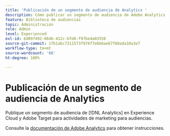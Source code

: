 ```yaml
---
title: 'Publicación de un segmento de audiencia de Analytics '
description: Cómo publicar un segmento de audiencia de Adobe Analytics en Experience Cloud y Adobe Target para actividades de marketing para audiencias.
feature: Biblioteca de audiencias
topic: Administración
role: Admin
level: Experienced
exl-id: 6d097492-864b-412c-bfd6-f97be4a03558
source-git-commit: 1fb1abc7311573f976f7e6b6ae67f60ada10a3e7
workflow-type: tm+mt
source-wordcount: '66'
ht-degree: 100%

---
```


# Publicación de un segmento de audiencia de Analytics

Publique un segmento de audiencia de [!DNL Analytics] en Experience Cloud y Adobe Target para actividades de marketing para audiencias.

Consulte la [documentación de Adobe Analytics](https://experienceleague.adobe.com/docs/analytics/components/segmentation/segmentation-workflow/seg-publish.html?lang=es) para obtener instrucciones.
